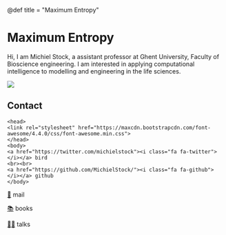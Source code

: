 @def title = "Maximum Entropy"

# Maximum Entropy

Hi, I am Michiel Stock, a assistant professor at Ghent University, Faculty of Bioscience engineering.
I am interested in applying computational intelligence to modelling and engineering in the life sciences. 

![](images/me.JPG)

## Contact

~~~
<head>
<link rel="stylesheet" href="https://maxcdn.bootstrapcdn.com/font-awesome/4.4.0/css/font-awesome.min.css">
</head>
<body>
<a href="https://twitter.com/michielstock"><i class="fa fa-twitter"></i></a> bird
<br><br>
<a href="https://github.com/MichielStock/"><i class="fa fa-github"></i></a> github
</body>
~~~

[📧](mailto:michielfmstock@gmail.com) mail

[📚](https://www.goodreads.com/user/show/4249244-michiel) books

[👨‍🏫](https://speakerdeck.com/michielstock) talks
